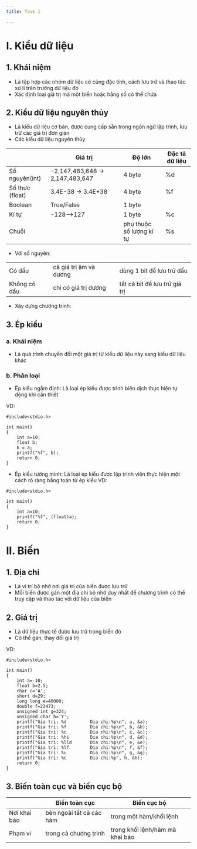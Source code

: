 ```yaml
---
title: Task 1

---
```


# I. Kiểu dữ liệu
## 1. Khái niệm
- Là tập hợp các nhóm dữ liệu có cùng đặc tính, cách lưu trữ và thao tác xử lí trên trường dữ liệu đó
- Xác định loại giá trị mà một biến hoặc hằng số có thể chứa
## 2. Kiểu dữ liệu nguyên thủy
- Là kiểu dữ liệu cơ bản, được cung cấp sẵn trong ngôn ngữ lập trình, lưu trữ các giá trị đơn giản
- Các kiểu dữ liệu nguyên thủy

|          | Giá trị |Độ lớn|Đặc tả dữ liệu|
| ---------| -------- | -------- | ---   |
| Số nguyên(int)|-2,147,483,648 -> 2,147,483,647|  4 byte   |   %d  |
| Số thực (float)  |3.4E-38 -> 3.4E+38|  4 byte   |  %f   |
| Boolean  |True/False|  1 byte  |     |
| Kí tự    | -128-->127  |  1 byte  |   %c  |
| Chuỗi    |     | phụ thuộc số lượng kí tự |   %s  |
- Với số nguyên:

|        | | |
| ------ | -------- | -------- |
| Có dấu       | cả giá trị âm và dương |dùng 1 bit để lưu trữ dấu|
| Không có dấu | chỉ có giá trị dương |tất cả bit để lưu trữ giá trị |
- Xây dựng chương trình:
## 3. Ép kiểu
### a. Khái niệm
- Là quá trình chuyển đổi một giá trị từ kiểu dữ liệu này sang kiểu dữ liệu khác
### b. Phân loại
- Ép kiểu ngầm định: Là loại ép kiểu được trình biên dịch thực hiện tự động khi cần thiết

VD: 
```
#include<stdio.h>

int main()
{
    int a=10;
    float b;
    b = a;
    printf("%f", b);
    return 0;
}
```

- Ép kiểu tường minh: Là loại ép kiểu được lập trình viên thực hiện một cách rõ ràng bằng toán tử ép kiểu
VD: 
```
#include<stdio.h>

int main()
{
    int a=10;
    printf("%f", (float)a);
    return 0;
} 
```
# II. Biến
## 1. Địa chỉ
- Là vị trí bộ nhớ nơi giá trị của biến được lưu trữ
- Mỗi biến được gán một địa chỉ bộ nhớ duy nhất để chương trình có thể truy cập và thao tác với dữ liệu của biến
## 2. Giá trị
- Là dữ liệu thực tế được lưu trữ trong biến đó
- Có thể gán, thay đổi giá trị

VD:
```
#include<stdio.h>

int main()
{
    int a=-10;
    float b=2.5;
    char c='A';
    short d=29;
    long long e=40000;
    double f=23473;
    unsigned int g=324;
    unsigned char h='Y';
    printf("Gia tri: %d         Dia chi:%p\n", a, &a);
    printf("Gia tri: %f         Dia chi:%p\n", b, &b);
    printf("Gia tri: %c         Dia chi:%p\n", c, &c);
    printf("Gia tri: %hi        Dia chi:%p\n", d, &d);
    printf("Gia tri: %lld       Dia chi:%p\n", e, &e);
    printf("Gia tri: %lf        Dia chi:%p\n", f, &f);
    printf("Gia tri: %u         Dia chi:%p\n", g, &g);
    printf("Gia tri: %c         Dia chi:%p", h, &h);
    return 0;
}
```
## 3. Biến toàn cục và biến cục bộ
|      | Biến toàn cục | Biến cục bộ |
| ---- | ------------- | ----------- |
| Nơi khai báo |bên ngoài tất cả các hàm|trong một hàm/khối lệnh|
|Phạm vi |trong cả chương trình|trong khối lệnh/hàm mà khai báo|





